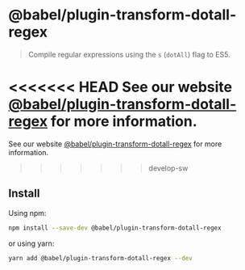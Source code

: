 # @babel/plugin-transform-dotall-regex

> Compile regular expressions using the `s` (`dotAll`) flag to ES5.

<<<<<<< HEAD
See our website [@babel/plugin-transform-dotall-regex](https://babeljs.io/docs/en/next/babel-plugin-transform-dotall-regex.html) for more information.
=======
See our website [@babel/plugin-transform-dotall-regex](https://babeljs.io/docs/babel-plugin-transform-dotall-regex) for more information.
>>>>>>> develop-sw

## Install

Using npm:

```sh
npm install --save-dev @babel/plugin-transform-dotall-regex
```

or using yarn:

```sh
yarn add @babel/plugin-transform-dotall-regex --dev
```
